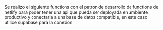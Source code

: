 Se realizo el siguiente functions con el patron de desarrollo de functions de netlify para poder tener una api que pueda ser deployada en ambiente productivo y conectarla a una base de datos compatible, en este caso utilice supabase para la conexion
